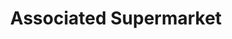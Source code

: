 ---
title: "Associated Supermarket"
url: /brooklyn/associated-supermarket-arlington-avenue/
shop: Supermarkt
---